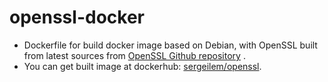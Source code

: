 # openssl-docker

* Dockerfile for build docker image based on Debian, with OpenSSL built from latest sources from [OpenSSL Github repository](https://github.com/openssl/openssl) .
* You can get built image at dockerhub: [sergeilem/openssl](https://hub.docker.com/repository/docker/sergeilem/openssl).
